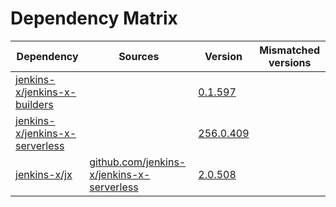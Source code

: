 # Dependency Matrix

Dependency | Sources | Version | Mismatched versions
---------- | ------- | ------- | -------------------
[jenkins-x/jenkins-x-builders](https://github.com/jenkins-x/jenkins-x-builders) |  | [0.1.597]() | 
[jenkins-x/jenkins-x-serverless](https://github.com/jenkins-x/jenkins-x-serverless) |  | [256.0.409](https://github.com/jenkins-x/jenkins-x-serverless/releases/tag/v256.0.409) | 
[jenkins-x/jx](https://github.com/jenkins-x/jx) | [github.com/jenkins-x/jenkins-x-serverless](https://github.com/jenkins-x/jenkins-x-serverless) | [2.0.508](https://github.com/jenkins-x/jx/releases/tag/v2.0.508) | 
